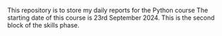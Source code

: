 This repository is to store my daily reports for the Python course
The starting date of this course is 23rd September 2024. This is the second block of the skills phase.
